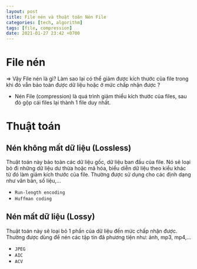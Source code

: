 ```yaml
---
layout: post
title: File nén và thuật toán Nén File
categories: [tech, algorithm]
tags: [file, compression]
date: 2021-01-27 23:42 +0700
---
```


# File nén

=> Vậy File nén là gì? Làm sao lại có thể giảm được kích thước của file trong khi đó vẫn bảo toàn được
dữ liệu hoặc ở mức chấp nhận được ?

- Nén File (compression) là quá trình giảm thiểu kích thước của files, sau đó gộp cái files lại thành 1 file duy nhất.

# Thuật toán

## Nén không mất dữ liệu (Lossless)

Thuật toán này bảo toàn các dữ liệu gốc, dữ liệu ban đầu của file. Nó sẽ loại bỏ đi những dữ liệu dư
thừa hoặc mã hóa, biểu diễn dữ liệu theo kiểu khác từ đó làm giảm kích thước của file. Thường được
sử dụng cho các định dạng như văn bản, số liệu,...

- `Run-length encoding`
- `Huffman coding`

## Nén mất dữ liệu (Lossy)

Thuật toán này sẽ loại bỏ 1 phần của dữ liệu đến mức chấp nhận được. Thường được dùng để nén các tập
tin đã phương tiện như: ảnh, mp3, mp4,...
- `JPEG`
- `AIC`
- `ACV`
